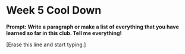 # Week 5 Cool Down

**Prompt: Write a paragraph or make a list of everything that you have learned so far in this club. Tell me everything!**

[Erase this line and start typing.]
